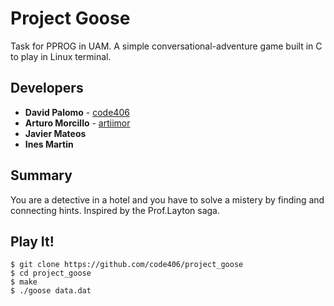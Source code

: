 # Project Goose
Task for PPROG in UAM. A simple conversational-adventure game built in C to play in Linux terminal.

## Developers

* **David Palomo** - [code406](https://github.com/code406/)
* **Arturo Morcillo** - [artiimor](https://github.com/artiimor)
* **Javier Mateos**
* **Ines Martin**

## Summary
You are a detective in a hotel and you have to solve a mistery by finding and connecting hints. Inspired by the Prof.Layton saga.

## Play It!
```
$ git clone https://github.com/code406/project_goose
$ cd project_goose
$ make
$ ./goose data.dat
```
